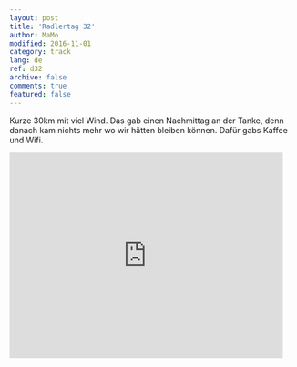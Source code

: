 ```yaml
---   
layout: post 
title: 'Radlertag 32'  
author: MaMo 
modified: 2016-11-01
category: track 
lang: de 
ref: d32
archive: false 
comments: true 
featured: false 
--- 
```


Kurze 30km mit viel Wind. Das gab einen Nachmittag an der Tanke, denn danach kam nichts mehr wo wir hätten bleiben können. Dafür gabs Kaffee und Wifi.

<iframe width='480' height='360' src='http://track-kit.net/maps_s3/?v=embed&track=231938.gpx' frameborder='0' allowfullscreen></iframe>